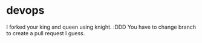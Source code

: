 # devops
I forked your king and queen using knight.
:DDD
You have to change branch to create a pull request I guess.
